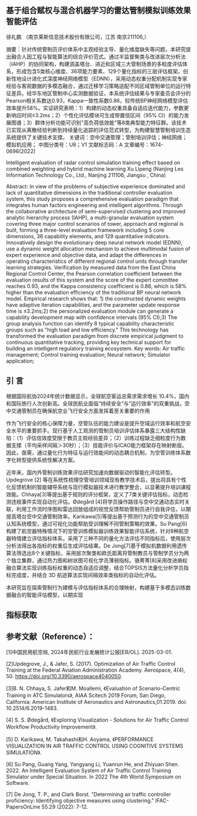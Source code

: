 ## 基于组合赋权与混合机器学习的雷达管制模拟训练效果智能评估
徐礼鹏
（南京莱斯信息技术股份有限公司，江苏 南京211106,）

摘要：针对传统管制员评价体系中主观经验主导、量化维度缺失等问题，本研究提出融合人因工程与智能算法的综合评价范式。通过半监督聚类与改进层次分析法（IAHP）的协同架构，构建涵盖塔台、进近和区域三大管制场景的多粒度评估体系，形成包含5类核心维度、36项能力要素、129个量化指标的三层评估框架。创新性地设计进化式深度神经网络模型（EDNN），采用动态权重分配机制实现专家经验与客观数据的多模态融合，通过迁移学习策略适配不同区域管制单位的运行特征差异。经华东地区管制中心实测数据验证，本系统评估结果与专家委员会评分的Pearson相关系数达0.93，Kappa一致性系数0.86，较传统BP神经网络模型评估效率提升58%。实证研究表明：1）构建的动态权重具备自适应迭代能力，参数更新响应时间≤3.2ms；2）个性化评估模块可生成带置信区间（95% CI）的能力发展图谱；3）群体分析功能可识别"高负荷低效能"等8类典型能力特征群。该技术已实现从离散经验判断到持续量化追踪的评估范式转型，为构建智慧管制培训生态系统提供了关键技术支撑。
关键词：空中交通管理；管制培训评估；神经网络；模拟机应用； 
中图分类号：U8；V1      			文献标志码：A     		 文章编号：1674-0696(2022)

Intelligent evaluation of radar control simulation training effect based on combined weighting and hybrid machine learning
Xu Lipeng
(Nanjing Les Information Technology Co., Ltd., Nanjing 211106, Jiangsu , China)

Abstract: In view of the problems of subjective experience dominated and lack of quantitative dimensions in the traditional controller evaluation system, this study proposes a comprehensive evaluation paradigm that integrates human factors engineering and intelligent algorithms. Through the collaborative architecture of semi-supervised clustering and improved analytic hierarchy process (IAHP), a multi-granular evaluation system covering three major control scenarios of tower, approach and regional is built, forming a three-level evaluation framework including 5 core dimensions, 36 capability elements, and 129 quantitative indicators. Innovatively design the evolutionary deep neural network model (EDNN), use a dynamic weight allocation mechanism to achieve multimodal fusion of expert experience and objective data, and adapt the differences in operating characteristics of different regional control units through transfer learning strategies. Verification by measured data from the East China Regional Control Center, the Pearson correlation coefficient between the evaluation results of this system and the score of the expert committee reaches 0.93, and the Kappa consistency coefficient is 0.86, which is 58% higher than the evaluation efficiency of the traditional BP neural network model. Empirical research shows that: 1) the constructed dynamic weights have adaptive iteration capabilities, and the parameter update response time is ≤3.2ms;2) the personalized evaluation module can generate a capability development map with confidence intervals (95% CI);3) The group analysis function can identify 8 typical capability characteristic groups such as "high load and low efficiency." This technology has transformed the evaluation paradigm from discrete empirical judgment to continuous quantitative tracking, providing key technical support for building an intelligent regulatory training ecosystem.
Key words: Air traffic management; Control training evaluation; Neural network; Simulator application;

## 引  言
根据国际航协2024年统计数据显示，全球航空客运总需求需求增长 10.4%，国内和国际旅行人次创新高。全球民航业面临“持续安全”与“运行效率”的双重挑战，空中交通管制员在确保航空业飞行安全方面发挥着至关重要的作用

作为飞行安全的核心保障力量，空管队伍的能力建设是提升空域运行效率和航空安全水平的重要抓手。现行基于人工观测的管制员培训评估体系暴露三大结构性缺陷：（1）评估信效度受限于教员主观经验差异；（2）训练过程缺乏细粒度行为数据支撑（平均采样间隔＞30秒）；（3）技能评价与ICAO能力框架存在映射断层。因此，亟需，通过量化行为特征与运行效能间的动态耦合机制，为空管训练体系数字化转型提供系统性解决方案。

近年来，国内外管制训练效果评估研究加速向数据驱动的智能化评估转型。Updegrove [2] 等在系统性梳理空管培训领域现有教学技术后，提出将具有个性化反馈机制的智能辅导系统与现行模拟器技术进行教学整合，以显著提升培训课程效能。Chhaya[3]等提出基于规则的评分框架，定义了7类关键评估指标，动态检测违规事件实现自动化评估。Ødegård [4]将学员操作路径与空中交通动态实时关联，利用工作流时序图和雷达回放组成的视觉反馈帮助管制员进行自我评估，以期提高塔台空中交通管制效率。Karikawa[5]等提出基于预测行为的空中交通管制员认知系统模型，通过可视化功能帮助受训理解不同管制策略的效果。Su Pang[6]构建了航空器特殊情况下的空管训练模拟器训练效果智能评估系统，针对8种航空器特情建立评估指标体系，采用了三种不同的量化方法评估不同指标后，使用层次分析法得出各指标的权重后生成评估结果。De Jong[7]基于模拟机数据利用遗传算法筛选出8个关键指标，采用层次聚类和欧氏距离将管制教员与管制学员分为两个独立集群，通过热力图和树状图可视化学员薄弱指标。骆菁菁[8]采用改进熵权融合算法实现训练指标权重的动态自适应调整，结合TOPSIS方法量化分析学员指标完成度，并结合 3D 航迹算法实现间隔效率类指标的自动化评估。

本研究旨在探索管制行为建模与评估指标体系的合理映射，构建基于多模态训练数据融合的智能评估模型，以期实现

## 指标获取


























## 参考文献（Reference）：
[1]中国民用航空局, 2024年民航行业发展统计公报[EB/OL]. 2025-03-01.

[2]Updegrove, J., & Jafer, S. (2017). Optimization of Air Traffic Control Training at the Federal Aviation Administration Academy. Aerospace, 4(4), 50. https://doi.org/10.3390/aerospace4040050.

[3]B. N. Chhaya, S. Jafer和M. Moallemi, 《Evaluation of Scenario-Centric Training in ATC Simulators》, AIAA Scitech 2019 Forum, San Diego, California: American Institute of Aeronautics and Astronautics,01.2019. doi: 10.2514/6.2019-1483.

[4] S. S. Ødegård, 《Exploring Visualization - Solutions for Air Traffic Control Workflow Productivity Improvement》.

[5] D. Karikawa, M. Takahashi和H. Aoyama, 《PERFORMANCE VISUALIZATION IN AIR TRAFFIC CONTROL USING COGNITIVE SYSTEMS SIMULATION》.

[6] Su Pang, Guang Yang, Yangyang Li, Yuanrun He, and Zhiyuan Shen. 2022. An Intelligent Evaluation System of Air Traffic Control Training Simulator under Special Situation. In 2022 The 4th World Symposium on Software.

[7] De Jong, T. P., and Clark Borst. "Determining air traffic controller proficiency: Identifying objective measures using clustering." IFAC-PapersOnLine 55.29 (2022): 7-12.





